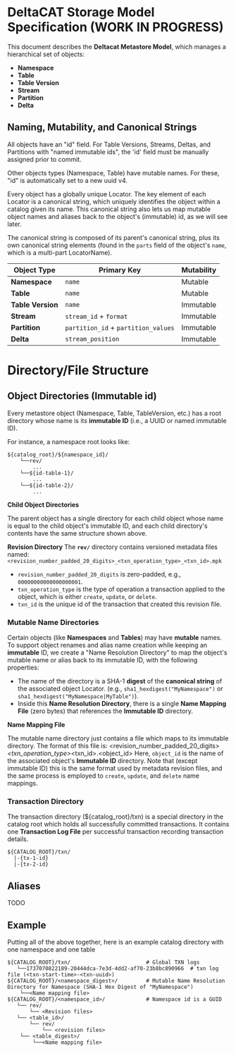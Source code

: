 # DeltaCAT Storage Model Specification (WORK IN PROGRESS)
This document describes the **Deltacat Metastore Model**, which manages a 
hierarchical set of objects:

- **Namespace**
- **Table**
- **Table Version**
- **Stream**
- **Partition**
- **Delta**

## Naming, Mutability, and Canonical Strings
All objects have an "id" field. For Table Versions, Streams, Deltas, and Partitions with "named immutable ids", the 'id' field must be manually assigned prior to commit.

Other objects types (Namespace, Table) have mutable names. For these, "id" is automatically set to a new uuid v4. 

Every object has a globally unique Locator. The key element of each Locator is a canonical string, which uniquely identifies the object within a catalog given its name. This canonical string also lets us map mutable object names and aliases back to the object's (immutable) id, as we will see later. 

The canonical string is composed of its parent's canonical string, plus its own canonical string elements (found in the `parts` field of the object's `name`, which is a multi-part LocatorName).

| **Object Type**    | **Primary Key**                          | **Mutability**  |
|---------------------|------------------------------------------|-----------------|
| **Namespace**       | `name`                                  | Mutable         |
| **Table**           | `name`                                  | Mutable         |
| **Table Version**   | `name`                                  | Immutable       |
| **Stream**          | `stream_id` + `format`                  | Immutable       |
| **Partition**       | `partition_id` + `partition_values`     | Immutable       |
| **Delta**           | `stream_position`                       | Immutable    

# Directory/File Structure
## Object Directories (Immutable id)
Every metastore object (Namespace, Table, TableVersion, etc.) has a root 
directory whose name is its **immutable ID** (i.e., a UUID or named immutable ID). 

For instance, a namespace root looks like:
```
${catalog_root}/${namespace_id}/
    └──rev/
        ...
    └──${id-table-1}/
        ...
    └──${id-table-2}/
        ...
```
**Child Object Directories**

The parent object has a single directory for each child object whose name is equal to the child object's immutable ID, and each child directory's contents have the same structure shown above.

**Revision Directory**
The **`rev/`** directory contains versioned metadata files named:
`<revision_number_padded_20_digits>_<txn_operation_type>_<txn_id>.mpk`

- `revision_number_padded_20_digits` is zero-padded, e.g., `00000000000000000001`.
- `txn_operation_type` is the type of operation a transaction applied to the object, which is either `create`, `update`, or `delete`.
- `txn_id` is the unique id of the transaction that created this revision file.

### Mutable Name Directories
Certain objects (like **Namespaces** and **Tables**) may have **mutable** names. 
To support object renames and alias name creation while keeping an **immutable** ID, we create
a "Name Resolution Directory" to map the object's mutable name or alias back to its immutable ID, with the following properties:

- The name of the directory is a SHA-1 **digest** of the **canonical string** of the associated object Locator. 
  (e.g., `sha1_hexdigest("MyNamespace")` or `sha1_hexdigest("MyNamespace|MyTable")`).
- Inside this **Name Resolution Directory**, there is a single **Name Mapping File** 
  (zero bytes) that references the **Immutable ID** directory.

**Name Mapping File**

The mutable name directory just contains a file which maps to its immutable directory. The format of this file is: <revision_number_padded_20_digits>_<txn_operation_type>_<txn_id>.<object_id>
Here, `object_id` is the name of the associated object's **Immutable ID** directory. Note that (except immutable ID) this is the same format used by metadata revision files, and the same process is employed to `create`, `update`, and `delete` name mappings.

### Transaction Directory
The transaction directory (${catalog_root}/txn) is a special directory in the catalog root which holds all successfully committed transactions. It contains one **Transaction Log File** per successful transaction recording transaction details.
```
${CATALOG_ROOT}/txn/
  |-{tx-1-id}
  |-{tx-2-id}
```
## Aliases
TODO

## Example 
Putting all of the above together, here is an example catalog directory with one namespace and one table
```
${CATALOG_ROOT}/txn/                        # Global TXN logs
   └──1737070822189-20444dca-7e3d-4dd2-af70-23b8bc890966  # txn log file (<txn-start-time>-<txn-uuid>)
${CATALOG_ROOT}/<namespace_digest>/         # Mutable Name Resolution Directory for Namespace (SHA-1 Hex Digest of "MyNamespace")
    └──<Name mapping file>
${CATALOG_ROOT}/<namespace_id>/             # Namespace id is a GUID 
   └── rev/
       └── <Revision files>
   └── <table_id>/
       └── rev/
           └── <revision files>
    └── <table_digest>/
        └──<Name mapping file>
```     